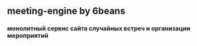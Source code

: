 ## meeting-engine by 6beans
#### монолитный сервис сайта случайных встреч и организации мероприятий
